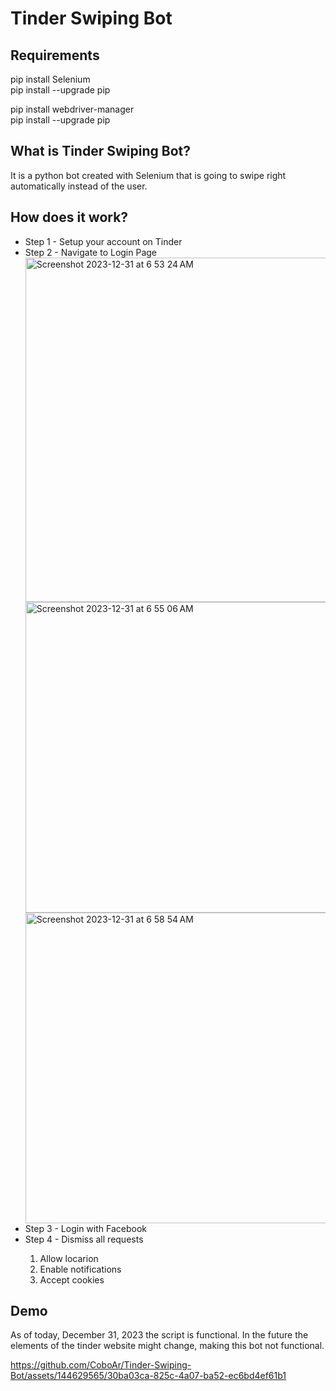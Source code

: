 # Tinder Swiping Bot

## Requirements
pip install Selenium       
pip install --upgrade pip

pip install webdriver-manager   
pip install --upgrade pip
 
## What is Tinder Swiping Bot?

It is a python bot created with Selenium that is going to swipe right automatically instead of the user.   

## How does it work?
 <ul>
   <li>Step 1 - Setup your account on Tinder</li>
   <li>Step 2 - Navigate to Login Page </li>   
     <img width="551" alt="Screenshot 2023-12-31 at 6 53 24 AM" src="https://github.com/CoboAr/Tinder-Swiping-Bot/assets/144629565/a181b550-0c3e-48f2-a23d-fa80313d86da"> 
     <img width="497" alt="Screenshot 2023-12-31 at 6 55 06 AM" src="https://github.com/CoboAr/Tinder-Swiping-Bot/assets/144629565/34b42a8a-6914-4bfc-8af1-a39890e8d52c"> 
     <img width="497" alt="Screenshot 2023-12-31 at 6 58 54 AM" src="https://github.com/CoboAr/Tinder-Swiping-Bot/assets/144629565/12a77d76-6b31-4e85-b4d4-c4e2ff400d4a">

   <li>Step 3 - Login with Facebook</li>
   <li>Step 4 - Dismiss all requests</li> 
   <ol>
     <li>Allow locarion</li>
     <li>Enable notifications</li>
     <li>Accept cookies</li>
   </ol>
 </ul>

 ## Demo

 As of today, December 31, 2023 the script is functional. In the future the elements of the tinder website might change, making this bot not functional.   

https://github.com/CoboAr/Tinder-Swiping-Bot/assets/144629565/30ba03ca-825c-4a07-ba52-ec6bd4ef61b1





